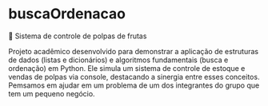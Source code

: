 # buscaOrdenacao
🍹 Sistema de controle de polpas de frutas

Projeto acadêmico desenvolvido para demonstrar a aplicação de estruturas de dados (listas e dicionários) e algoritmos fundamentais (busca e ordenação) em Python. Ele simula um sistema de controle de estoque e vendas de polpas via console, destacando a sinergia entre esses conceitos. Pemsamos em ajudar em um problema de um dos integrantes do grupo que tem um pequeno negócio.
